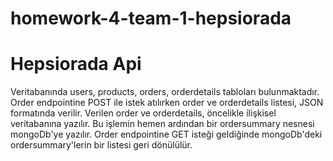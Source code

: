# homework-4-team-1-hepsiorada

# Hepsiorada Api

Veritabanında users, products, orders, orderdetails tabloları bulunmaktadır. Order endpointine POST ile istek atılırken order ve orderdetails listesi, JSON formatında verilir. Verilen order ve orderdetails, öncelikle ilişkisel veritabanına yazılır. Bu işlemin hemen ardından bir ordersummary nesnesi mongoDb'ye yazılır. Order endpointine GET isteği geldiğinde mongoDb'deki ordersummary'lerin bir listesi geri dönülülür.

